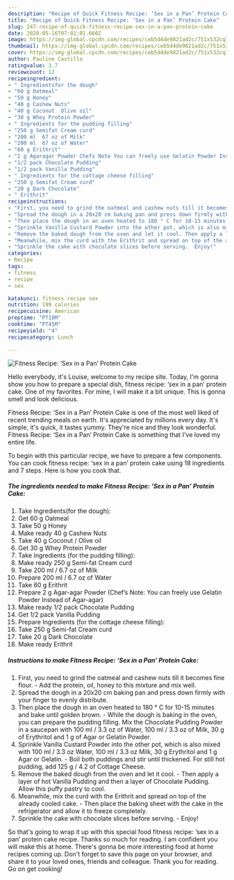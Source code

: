 ```yaml
---
description: "Recipe of Quick Fitness Recipe: ‘Sex in a Pan’ Protein Cake"
title: "Recipe of Quick Fitness Recipe: ‘Sex in a Pan’ Protein Cake"
slug: 247-recipe-of-quick-fitness-recipe-sex-in-a-pan-protein-cake
date: 2020-05-16T07:01:01.660Z
image: https://img-global.cpcdn.com/recipes/ceb5d4de9821ad2c/751x532cq70/fitness-recipe-sex-in-a-pan-protein-cake-recipe-main-photo.jpg
thumbnail: https://img-global.cpcdn.com/recipes/ceb5d4de9821ad2c/751x532cq70/fitness-recipe-sex-in-a-pan-protein-cake-recipe-main-photo.jpg
cover: https://img-global.cpcdn.com/recipes/ceb5d4de9821ad2c/751x532cq70/fitness-recipe-sex-in-a-pan-protein-cake-recipe-main-photo.jpg
author: Pauline Castillo
ratingvalue: 3.7
reviewcount: 12
recipeingredient:
- " Ingredientsfor the dough"
- "60 g Oatmeal"
- "50 g Honey"
- "40 g Cashew Nuts"
- "40 g Coconut  Olive oil"
- "30 g Whey Protein Powder"
- " Ingredients for the pudding filling"
- "250 g Semifat Cream curd"
- "200 ml  67 oz of Milk"
- "200 ml  67 oz of Water"
- "60 g Erithrit"
- "2 g Agaragar Powder Chefs Note You can freely use Gelatin Powder Instead of Agaragar"
- "1/2 pack Chocolate Pudding"
- "1/2 pack Vanilla Pudding"
- " Ingredients for the cottage cheese filling"
- "250 g Semifat Cream curd"
- "20 g Dark Chocolate"
- " Erithrit"
recipeinstructions:
- "First, you need to grind the oatmeal and cashew nuts till it becomes fine flour.  Add the protein, oil, honey to this mixture and mix well."
- "Spread the dough in a 20x20 cm baking pan and press down firmly with your finger to evenly distribute."
- "Then place the dough in an oven heated to 180 ° C for 10-15 minutes and bake until golden brown. While the dough is baking in the oven, you can prepare the pudding filling. Mix the Chocolate Pudding Powder in a saucepan with 100 ml / 3.3 oz of Water, 100 ml / 3.3 oz of Milk, 30 g of Erythritol and 1 g of Agar or Gelatin Powder."
- "Sprinkle Vanilla Custard Powder into the other pot, which is also mixed with 100 ml / 3.3 oz Water, 100 ml / 3.3 oz Milk, 30 g Erythritol and 1 g Agar or Gelatin.  Boil both puddings and stir until thickened. For still hot pudding, add 125 g / 4.2 of Cottage Cheese."
- "Remove the baked dough from the oven and let it cool. Then apply a layer of hot Vanilla Pudding and then a layer of Chocolate Pudding. Allow this puffy pastry to cool."
- "Meanwhile, mix the curd with the Erithrit and spread on top of the already cooled cake.  Then place the baking sheet with the cake in the refrigerator and allow it to freeze completely."
- "Sprinkle the cake with chocolate slices before serving.  Enjoy!"
categories:
- Recipe
tags:
- fitness
- recipe
- sex

katakunci: fitness recipe sex 
nutrition: 199 calories
recipecuisine: American
preptime: "PT18M"
cooktime: "PT45M"
recipeyield: "4"
recipecategory: Lunch

---
```



![Fitness Recipe: ‘Sex in a Pan’ Protein Cake](https://img-global.cpcdn.com/recipes/ceb5d4de9821ad2c/751x532cq70/fitness-recipe-sex-in-a-pan-protein-cake-recipe-main-photo.jpg)

Hello everybody, it's Louise, welcome to my recipe site. Today, I'm gonna show you how to prepare a special dish, fitness recipe: ‘sex in a pan’ protein cake. One of my favorites. For mine, I will make it a bit unique. This is gonna smell and look delicious.

Fitness Recipe: ‘Sex in a Pan’ Protein Cake is one of the most well liked of recent trending meals on earth. It's appreciated by millions every day. It's simple, it's quick, it tastes yummy. They're nice and they look wonderful. Fitness Recipe: ‘Sex in a Pan’ Protein Cake is something that I've loved my entire life.




To begin with this particular recipe, we have to prepare a few components. You can cook fitness recipe: ‘sex in a pan’ protein cake using 18 ingredients and 7 steps. Here is how you cook that.

<!--inarticleads1-->

##### The ingredients needed to make Fitness Recipe: ‘Sex in a Pan’ Protein Cake:

1. Take  Ingredients(for the dough):
1. Get 60 g Oatmeal
1. Take 50 g Honey
1. Make ready 40 g Cashew Nuts
1. Take 40 g Coconut / Olive oil
1. Get 30 g Whey Protein Powder
1. Take  Ingredients (for the pudding filling):
1. Make ready 250 g Semi-fat Cream curd
1. Take 200 ml / 6.7 oz of Milk
1. Prepare 200 ml / 6.7 oz of Water
1. Take 60 g Erithrit
1. Prepare 2 g Agar-agar Powder (Chef’s Note: You can freely use Gelatin Powder Instead of Agar-agar)
1. Make ready 1/2 pack Chocolate Pudding
1. Get 1/2 pack Vanilla Pudding
1. Prepare  Ingredients (for the cottage cheese filling):
1. Take 250 g Semi-fat Cream curd
1. Take 20 g Dark Chocolate
1. Make ready  Erithrit




<!--inarticleads2-->

##### Instructions to make Fitness Recipe: ‘Sex in a Pan’ Protein Cake:

1. First, you need to grind the oatmeal and cashew nuts till it becomes fine flour.  - Add the protein, oil, honey to this mixture and mix well.
1. Spread the dough in a 20x20 cm baking pan and press down firmly with your finger to evenly distribute.
1. Then place the dough in an oven heated to 180 ° C for 10-15 minutes and bake until golden brown. - While the dough is baking in the oven, you can prepare the pudding filling. Mix the Chocolate Pudding Powder in a saucepan with 100 ml / 3.3 oz of Water, 100 ml / 3.3 oz of Milk, 30 g of Erythritol and 1 g of Agar or Gelatin Powder.
1. Sprinkle Vanilla Custard Powder into the other pot, which is also mixed with 100 ml / 3.3 oz Water, 100 ml / 3.3 oz Milk, 30 g Erythritol and 1 g Agar or Gelatin.  - Boil both puddings and stir until thickened. For still hot pudding, add 125 g / 4.2 of Cottage Cheese.
1. Remove the baked dough from the oven and let it cool. - Then apply a layer of hot Vanilla Pudding and then a layer of Chocolate Pudding. Allow this puffy pastry to cool.
1. Meanwhile, mix the curd with the Erithrit and spread on top of the already cooled cake.  - Then place the baking sheet with the cake in the refrigerator and allow it to freeze completely.
1. Sprinkle the cake with chocolate slices before serving.  - Enjoy!




So that's going to wrap it up with this special food fitness recipe: ‘sex in a pan’ protein cake recipe. Thanks so much for reading. I am confident you will make this at home. There's gonna be more interesting food at home recipes coming up. Don't forget to save this page on your browser, and share it to your loved ones, friends and colleague. Thank you for reading. Go on get cooking!

